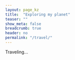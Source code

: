 ```yaml
---
layout: page_kz
title:  "Exploring my planet"
teaser: ""
show_meta: false
breadcrumb: true
header: no
permalink: "/travel/"
---
```


Traveling...
